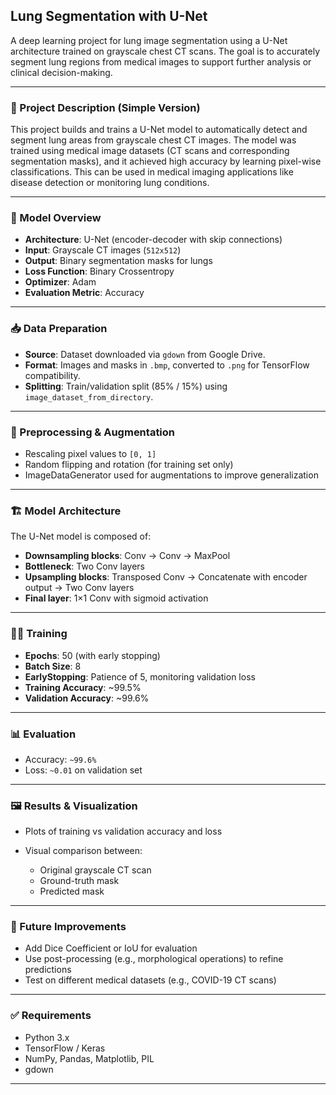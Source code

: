 
##  Lung Segmentation with U-Net

A deep learning project for lung image segmentation using a U-Net architecture trained on grayscale chest CT scans. The goal is to accurately segment lung regions from medical images to support further analysis or clinical decision-making.

---

### 📌 Project Description (Simple Version)

This project builds and trains a U-Net model to automatically detect and segment lung areas from grayscale chest CT images. The model was trained using medical image datasets (CT scans and corresponding segmentation masks), and it achieved high accuracy by learning pixel-wise classifications. This can be used in medical imaging applications like disease detection or monitoring lung conditions.

---

### 🧠 Model Overview

* **Architecture**: U-Net (encoder-decoder with skip connections)
* **Input**: Grayscale CT images (`512x512`)
* **Output**: Binary segmentation masks for lungs
* **Loss Function**: Binary Crossentropy
* **Optimizer**: Adam
* **Evaluation Metric**: Accuracy




---

### 📥 Data Preparation

* **Source**: Dataset downloaded via `gdown` from Google Drive.
* **Format**: Images and masks in `.bmp`, converted to `.png` for TensorFlow compatibility.
* **Splitting**: Train/validation split (85% / 15%) using `image_dataset_from_directory`.

---

### 🔁 Preprocessing & Augmentation

* Rescaling pixel values to `[0, 1]`
* Random flipping and rotation (for training set only)
* ImageDataGenerator used for augmentations to improve generalization

---

### 🏗️ Model Architecture

The U-Net model is composed of:

* **Downsampling blocks**: Conv → Conv → MaxPool
* **Bottleneck**: Two Conv layers
* **Upsampling blocks**: Transposed Conv → Concatenate with encoder output → Two Conv layers
* **Final layer**: 1×1 Conv with sigmoid activation

---

### 🏋️‍♀️ Training

* **Epochs**: 50 (with early stopping)
* **Batch Size**: 8
* **EarlyStopping**: Patience of 5, monitoring validation loss
* **Training Accuracy**: \~99.5%
* **Validation Accuracy**: \~99.6%

---

### 📊 Evaluation

* Accuracy: `~99.6%`
* Loss: `~0.01` on validation set

---

### 🖼️ Results & Visualization

* Plots of training vs validation accuracy and loss
* Visual comparison between:

  * Original grayscale CT scan
  * Ground-truth mask
  * Predicted mask

---

### 🚀 Future Improvements

* Add Dice Coefficient or IoU for evaluation
* Use post-processing (e.g., morphological operations) to refine predictions
* Test on different medical datasets (e.g., COVID-19 CT scans)

---

### ✅ Requirements

* Python 3.x
* TensorFlow / Keras
* NumPy, Pandas, Matplotlib, PIL
* gdown

---

